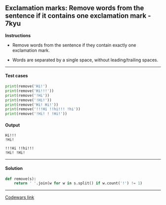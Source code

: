 ## Exclamation marks: Remove words from the sentence if it contains one exclamation mark - 7kyu

**Instructions**

- Remove words from the sentence if they contain exactly one exclamation mark. 

- Words are separated by a single space, without leading/trailing spaces.
    
---

#### Test cases

```python
print(remove('Hi!')
print(remove('Hi!!!'))
print(remove('!Hi'))
print(remove('!Hi!'))
print(remove('Hi! Hi!'))
print(remove('!!!Hi !!hi!!! !hi'))
print(remove('!Hi! ! !Hi!'))
```

#### Output 

```
Hi!!!
!Hi!

!!!Hi !!hi!!!
!Hi! !Hi!
```

---

#### Solution

```python
def remove(s): 
    return ' '.join(w for w in s.split() if w.count('!') != 1)
```

---

[Codewars link](https://www.codewars.com/kata/57fafb6d2b5314c839000195/)
